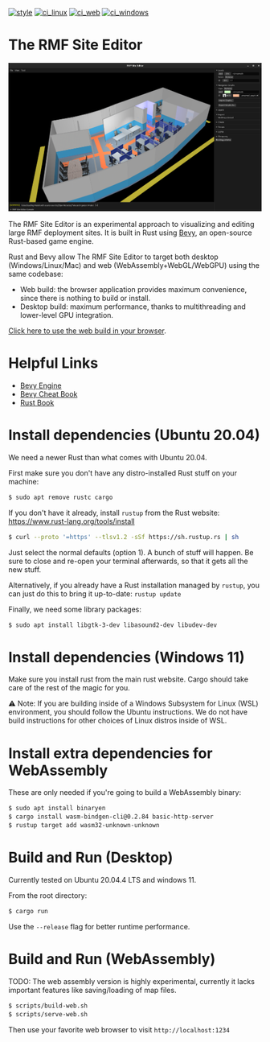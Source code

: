[![style](https://github.com/open-rmf/rmf_site/actions/workflows/style.yaml/badge.svg)](https://github.com/open-rmf/rmf_site/actions/workflows/style.yaml)
[![ci_linux](https://github.com/open-rmf/rmf_site/actions/workflows/ci_linux.yaml/badge.svg)](https://github.com/open-rmf/rmf_site/actions/workflows/ci_linux.yaml)
[![ci_web](https://github.com/open-rmf/rmf_site/actions/workflows/ci_web.yaml/badge.svg)](https://github.com/open-rmf/rmf_site/actions/workflows/ci_web.yaml)
[![ci_windows](https://github.com/open-rmf/rmf_site/actions/workflows/ci_windows.yaml/badge.svg)](https://github.com/open-rmf/rmf_site/actions/workflows/ci_windows.yaml)

# The RMF Site Editor

![Office world](media/office.png)

The RMF Site Editor is an experimental approach to visualizing and editing large RMF deployment sites.
It is built in Rust using [Bevy](https://bevyengine.org/), an open-source Rust-based game engine.

Rust and Bevy allow The RMF Site Editor to target both desktop (Windows/Linux/Mac) and web (WebAssembly+WebGL/WebGPU) using the same codebase:
 * Web build: the browser application provides maximum convenience, since there is nothing to build or install.
 * Desktop build: maximum performance, thanks to multithreading and lower-level GPU integration.

[Click here to use the web build in your browser](https://open-rmf.github.io/rmf_site/).

# Helpful Links

 * [Bevy Engine](https://bevyengine.org/)
 * [Bevy Cheat Book](https://bevy-cheatbook.github.io/)
 * [Rust Book](https://doc.rust-lang.org/stable/book/)

# Install dependencies (Ubuntu 20.04)

We need a newer Rust than what comes with Ubuntu 20.04.

First make sure you don't have any distro-installed Rust stuff on your machine:
```bash
$ sudo apt remove rustc cargo
```

If you don't have it already, install `rustup` from the Rust website: https://www.rust-lang.org/tools/install
```bash
$ curl --proto '=https' --tlsv1.2 -sSf https://sh.rustup.rs | sh
```
Just select the normal defaults (option 1).
A bunch of stuff will happen. Be sure to close and re-open your terminal afterwards, so that it gets all the new stuff.

Alternatively, if you already have a Rust installation managed by `rustup`, you can just do this to bring it up-to-date: `rustup update`

Finally, we need some library packages:
```bash
$ sudo apt install libgtk-3-dev libasound2-dev libudev-dev
```

# Install dependencies (Windows 11)

Make sure you install rust from the main rust website. Cargo should take care of the rest of the magic for you.

⚠️ Note: If you are building inside of a Windows Subsystem for Linux (WSL) environment, you should follow the Ubuntu instructions. We do not have build instructions for other choices of Linux distros inside of WSL.

# Install extra dependencies for WebAssembly

These are only needed if you're going to build a WebAssembly binary:
```bash
$ sudo apt install binaryen
$ cargo install wasm-bindgen-cli@0.2.84 basic-http-server
$ rustup target add wasm32-unknown-unknown
```

# Build and Run (Desktop)

Currently tested on Ubuntu 20.04.4 LTS and windows 11.

From the root directory:

```bash
$ cargo run
```

Use the `--release` flag for better runtime performance.

# Build and Run (WebAssembly)

TODO: The web assembly version is highly experimental, currently it lacks important features like
saving/loading of map files.

```bash
$ scripts/build-web.sh
$ scripts/serve-web.sh
```

Then use your favorite web browser to visit `http://localhost:1234`
